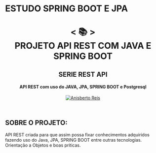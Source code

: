 # ESTUDO SPRING BOOT E JPA
<h1 align="center">
    < 📚 > <br>
PROJETO API REST COM JAVA E SPRING BOOT
</h1>
    <h2 align="center">
    SERIE REST API
    </h2>
<h4 align="center">
API REST com uso do JAVA, JPA, SPRING BOOT e Postgresql
</h4>
<p align="center">
  <a href="https://github.com/anisberto">
    <img alt="Anisberto Reis" src="https://img.shields.io/badge/Anisberto Reis-DEV-blue">
  </a>
</p>
<br>
    
##  SOBRE O PROJETO: 
    
API REST criada para que assim possa fixar conhecimentos adquiridos fazendo uso do Java, JPA, SPRING BOOT entre outras tecnologias.
Orientação a Objetos e boas priticas.

